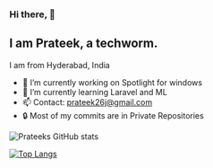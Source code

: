 ### Hi there, 👋


## I am Prateek, a techworm.

I am from Hyderabad, India

- 🔭 I’m currently working on Spotlight for windows
- 🌱 I’m currently learning Laravel and ML
- 📫 Contact: prateek26j@gmail.com
- 🔒 Most of my commits are in Private Repositories


![Prateeks GitHub stats](https://github-readme-stats.vercel.app/api?username=prateek26j&show_icons=true&theme=radical)

[![Top Langs](https://github-readme-stats.vercel.app/api/top-langs/?username=prateek26j&layout=compact)](https://github.com/anuraghazra/github-readme-stats)
